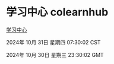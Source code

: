 # 学习中心 colearnhub
[学习中心](http://219.139.197.74:56308/colearnhub/)

2024年 10月 31日 星期四 07:30:02 CST

2024年 10月 30日 星期三 23:30:02 GMT
